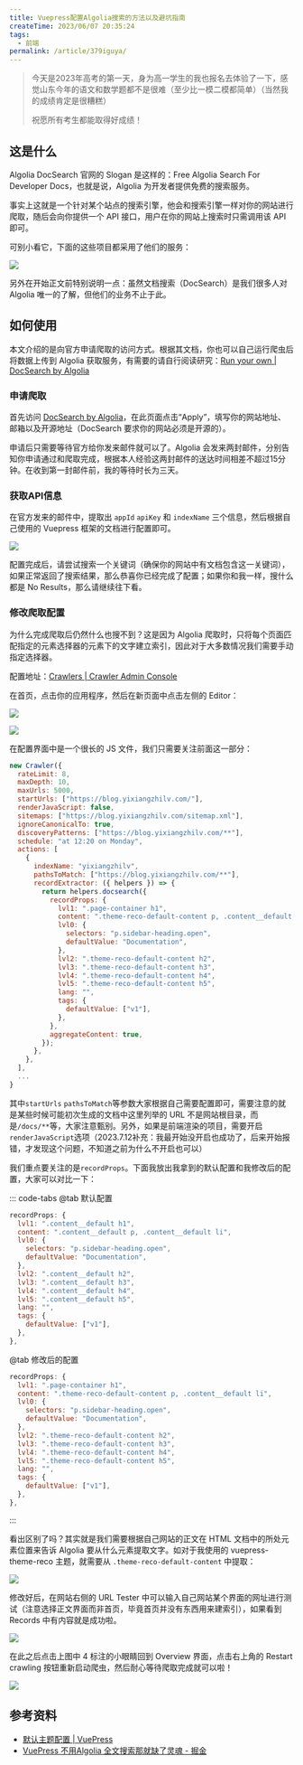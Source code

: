 ```yaml
---
title: Vuepress配置Algolia搜索的方法以及避坑指南
createTime: 2023/06/07 20:35:24
tags:
  - 前端
permalink: /article/379iguya/
---
```


> 今天是2023年高考的第一天，身为高一学生的我也报名去体验了一下，感觉山东今年的语文和数学题都不是很难（至少比一模二模都简单）（当然我的成绩肯定是很糟糕）
>
> 祝愿所有考生都能取得好成绩！

## 这是什么

Algolia DocSearch 官网的 Slogan 是这样的：Free Algolia Search For Developer Docs，也就是说，Algolia 为开发者提供免费的搜索服务。

事实上这就是一个针对某个站点的搜索引擎，他会和搜索引擎一样对你的网站进行爬取，随后会向你提供一个 API 接口，用户在你的网站上搜索时只需调用该 API 即可。

可别小看它，下面的这些项目都采用了他们的服务：

![](../images/9dcda85161e722dc9d08ab77c507cea4.png)

另外在开始正文前特别说明一点：虽然文档搜索（DocSearch）是我们很多人对 Algolia 唯一的了解，但他们的业务不止于此。

## 如何使用

本文介绍的是向官方申请爬取的访问方式。根据其文档，你也可以自己运行爬虫后将数据上传到 Algolia 获取服务，有需要的请自行阅读研究：[Run your own | DocSearch by Algolia](https://docsearch.algolia.com/docs/legacy/run-your-own/)

### 申请爬取

首先访问 [DocSearch by Algolia](https://docsearch.algolia.com/)，在此页面点击“Apply”，填写你的网站地址、邮箱以及开源地址（DocSearch 要求你的网站必须是开源的）。

申请后只需要等待官方给你发来邮件就可以了。Algolia 会发来两封邮件，分别告知你申请通过和爬取完成，根据本人经验这两封邮件的送达时间相差不超过15分钟。在收到第一封邮件前，我的等待时长为三天。

### 获取API信息

在官方发来的邮件中，提取出 `appId` `apiKey` 和 `indexName` 三个信息，然后根据自己使用的 Vuepress 框架的文档进行配置即可。

![](../images/462c1b3a1cb5ba9fd0ab75e136a55d51.png)

配置完成后，请尝试搜索一个关键词（确保你的网站中有文档包含这一关键词），如果正常返回了搜索结果，那么恭喜你已经完成了配置；如果你和我一样，搜什么都是 No Results，那么请继续往下看。

### 修改爬取配置

为什么完成爬取后仍然什么也搜不到？这是因为 Algolia 爬取时，只将每个页面匹配指定的元素选择器的元素下的文字建立索引，因此对于大多数情况我们需要手动指定选择器。

配置地址：[Crawlers | Crawler Admin Console](https://crawler.algolia.com/admin/users/login)

在首页，点击你的应用程序，然后在新页面中点击左侧的 Editor：

![](../images/b811396c11a5e8cad92611424487e03c.png)

![](../images/df9f53ae786373b07349636ee80c0f25.png)

在配置界面中是一个很长的 JS 文件，我们只需要关注前面这一部分：

```javascript
new Crawler({
  rateLimit: 8,
  maxDepth: 10,
  maxUrls: 5000,
  startUrls: ["https://blog.yixiangzhilv.com/"],
  renderJavaScript: false,
  sitemaps: ["https://blog.yixiangzhilv.com/sitemap.xml"],
  ignoreCanonicalTo: true,
  discoveryPatterns: ["https://blog.yixiangzhilv.com/**"],
  schedule: "at 12:20 on Monday",
  actions: [
    {
      indexName: "yixiangzhilv",
      pathsToMatch: ["https://blog.yixiangzhilv.com/**"],
      recordExtractor: ({ helpers }) => {
        return helpers.docsearch({
          recordProps: {
            lvl1: ".page-container h1",
            content: ".theme-reco-default-content p, .content__default li",
            lvl0: {
              selectors: "p.sidebar-heading.open",
              defaultValue: "Documentation",
            },
            lvl2: ".theme-reco-default-content h2",
            lvl3: ".theme-reco-default-content h3",
            lvl4: ".theme-reco-default-content h4",
            lvl5: ".theme-reco-default-content h5",
            lang: "",
            tags: {
              defaultValue: ["v1"],
            },
          },
          aggregateContent: true,
        });
      },
    },
  ],
  ...
}
```

其中`startUrls` `pathsToMatch`等参数大家根据自己需要配置即可，需要注意的就是某些时候可能初次生成的文档中这里列举的 URL 不是网站根目录，而是`/docs/**`等，大家注意甄别。另外，如果是前端渲染的项目，需要开启`renderJavaScript`选项（2023.7.12补充：我最开始没开启也成功了，后来开始报错，才发现这个问题，不知道之前为什么不开启也可以）

我们重点要关注的是`recordProps`。下面我放出我拿到的默认配置和我修改后的配置，大家可以对比一下：

::: code-tabs
@tab 默认配置

```javascript
recordProps: {
  lvl1: ".content__default h1",
  content: ".content__default p, .content__default li",
  lvl0: {
    selectors: "p.sidebar-heading.open",
    defaultValue: "Documentation",
  },
  lvl2: ".content__default h2",
  lvl3: ".content__default h3",
  lvl4: ".content__default h4",
  lvl5: ".content__default h5",
  lang: "",
  tags: {
    defaultValue: ["v1"],
  },
},
```

@tab 修改后的配置

```javascript
recordProps: {
  lvl1: ".page-container h1",
  content: ".theme-reco-default-content p, .content__default li",
  lvl0: {
    selectors: "p.sidebar-heading.open",
    defaultValue: "Documentation",
  },
  lvl2: ".theme-reco-default-content h2",
  lvl3: ".theme-reco-default-content h3",
  lvl4: ".theme-reco-default-content h4",
  lvl5: ".theme-reco-default-content h5",
  lang: "",
  tags: {
    defaultValue: ["v1"],
  },
},
```

:::


看出区别了吗？其实就是我们需要根据自己网站的正文在 HTML 文档中的所处元素位置来告诉 Algolia 要从什么元素提取文字。如对于我使用的 vuepress-theme-reco 主题，就需要从 `.theme-reco-default-content` 中提取：

![](../images/f6cc57aab54a725d54b7eec846a3c806.png)

修改好后，在网站右侧的 URL Tester 中可以输入自己网站某个界面的网址进行测试（注意选择正文界面而非首页，毕竟首页并没有东西用来建索引），如果看到 Records 中有内容就是成功啦。

![](../images/50521c91af864625ebb630d42197a4dd.png)

在此之后点击上图中 4 标注的小眼睛回到 Overview 界面，点击右上角的 Restart crawling 按钮重新启动爬虫，然后耐心等待爬取完成就可以啦！

![](../images/5763369b867ee40f08d0d3e8c1a98066.png)

## 参考资料

- [默认主题配置 | VuePress](https://vuepress.vuejs.org/zh/theme/default-theme-config.html#algolia-%E6%90%9C%E7%B4%A2)
- [VuePress 不用Algolia 全文搜索那就缺了灵魂 - 掘金](https://juejin.cn/post/7110518413839040519)